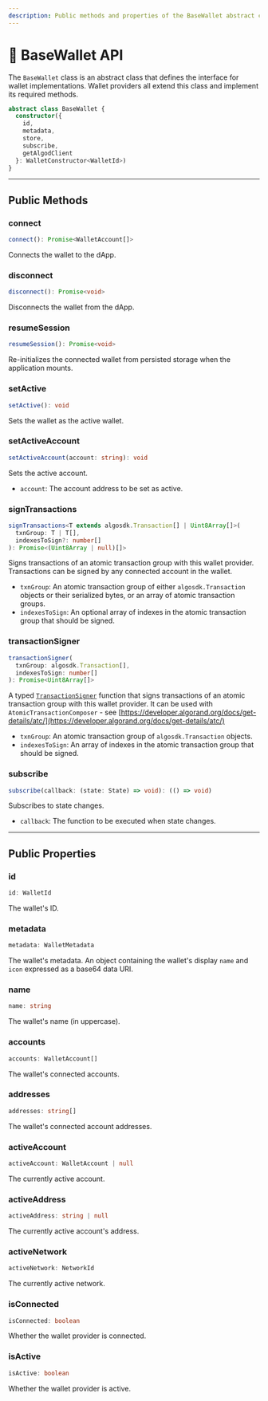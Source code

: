 ```yaml
---
description: Public methods and properties of the BaseWallet abstract class
---
```


# 📂 BaseWallet API

The `BaseWallet` class is an abstract class that defines the interface for wallet implementations. Wallet providers all extend this class and implement its required methods.

```typescript
abstract class BaseWallet {
  constructor({
    id,
    metadata,
    store,
    subscribe,
    getAlgodClient
  }: WalletConstructor<WalletId>)
}
```

***

## Public Methods

### connect

```typescript
connect(): Promise<WalletAccount[]>
```

Connects the wallet to the dApp.

### disconnect

```typescript
disconnect(): Promise<void>
```

Disconnects the wallet from the dApp.

### resumeSession

```typescript
resumeSession(): Promise<void>
```

Re-initializes the connected wallet from persisted storage when the application mounts.

### setActive

```typescript
setActive(): void
```

Sets the wallet as the active wallet.

### setActiveAccount

```typescript
setActiveAccount(account: string): void
```

Sets the active account.

* `account`: The account address to be set as active.

### signTransactions

```typescript
signTransactions<T extends algosdk.Transaction[] | Uint8Array[]>(
  txnGroup: T | T[],
  indexesToSign?: number[]
): Promise<(Uint8Array | null)[]>
```

Signs transactions of an atomic transaction group with this wallet provider. Transactions can be signed by any connected account in the wallet.

* `txnGroup`: An atomic transaction group of either `algosdk.Transaction` objects or their serialized bytes, or an array of atomic transaction groups.
* `indexesToSign`: An optional array of indexes in the atomic transaction group that should be signed.

### transactionSigner

```typescript
transactionSigner(
  txnGroup: algosdk.Transaction[],
  indexesToSign: number[]
): Promise<Uint8Array[]>
```

A typed [`TransactionSigner`](https://github.com/algorand/js-algorand-sdk/blob/v2.8.0/src/signer.ts#L7-L18) function that signs transactions of an atomic transaction group with this wallet provider. It can be used with `AtomicTransactionComposer` - see [https://developer.algorand.org/docs/get-details/atc/](https://developer.algorand.org/docs/get-details/atc/)

* `txnGroup`: An atomic transaction group of `algosdk.Transaction` objects.
* `indexesToSign`: An array of indexes in the atomic transaction group that should be signed.

### subscribe

```typescript
subscribe(callback: (state: State) => void): (() => void)
```

Subscribes to state changes.

* `callback`: The function to be executed when state changes.

***

## Public Properties

### id

```typescript
id: WalletId
```

The wallet's ID.

### metadata

```typescript
metadata: WalletMetadata
```

The wallet's metadata. An object containing the wallet's display `name` and `icon` expressed as a base64 data URI.

### name

```typescript
name: string
```

The wallet's name (in uppercase).

### accounts

```typescript
accounts: WalletAccount[]
```

The wallet's connected accounts.

### addresses

```typescript
addresses: string[]
```

The wallet's connected account addresses.

### activeAccount

```typescript
activeAccount: WalletAccount | null
```

The currently active account.

### activeAddress

```typescript
activeAddress: string | null
```

The currently active account's address.

### activeNetwork

```typescript
activeNetwork: NetworkId
```

The currently active network.

### isConnected

```typescript
isConnected: boolean
```

Whether the wallet provider is connected.

### isActive

```typescript
isActive: boolean
```

Whether the wallet provider is active.
